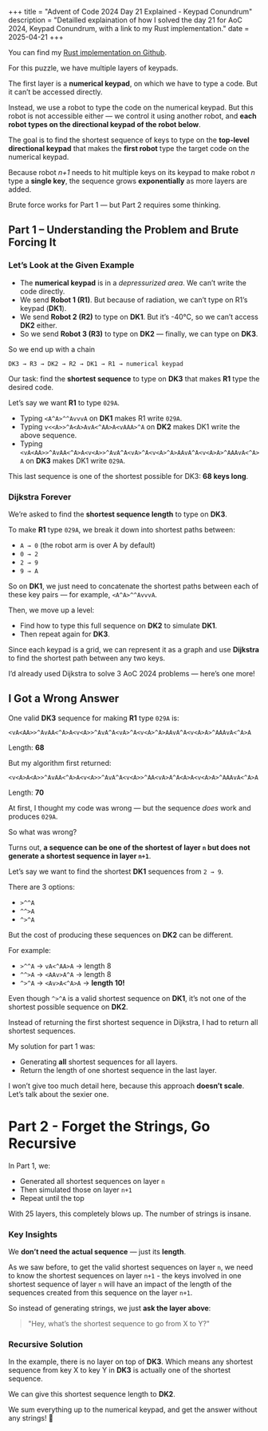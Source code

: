 +++
title = "Advent of Code 2024 Day 21 Explained - Keypad Conundrum"
description = "Detailled explaination of how I solved the day 21 for AoC 2024, Keypad Conundrum, with a link to my Rust implementation."
date = 2025-04-21
+++

You can find my [Rust implementation on Github](https://github.com/thothbaboon/advent_of_code_2024/blob/master/src/day21/mod.rs).

For this puzzle, we have multiple layers of keypads.

The first layer is a **numerical keypad**, on which we have to type a code. But it can’t be accessed directly.

Instead, we use a robot to type the code on the numerical keypad. But this robot is not accessible either — we control it using another robot, and **each robot types on the directional keypad of the robot below**.

The goal is to find the shortest sequence of keys to type on the **top-level directional keypad** that makes the **first robot** type the target code on the numerical keypad.

Because robot *n+1* needs to hit multiple keys on its keypad to make robot *n* type a **single key**, the sequence grows **exponentially** as more layers are added.

Brute force works for Part 1 — but Part 2 requires some thinking.

## Part 1 – Understanding the Problem and Brute Forcing It

### Let’s Look at the Given Example

- The **numerical keypad** is in a *depressurized area*. We can’t write the code directly.
- We send **Robot 1 (R1)**. But because of radiation, we can’t type on R1’s keypad (**DK1**).
- We send **Robot 2 (R2)** to type on **DK1**. But it’s -40°C, so we can’t access **DK2** either.
- So we send **Robot 3 (R3)** to type on **DK2** — finally, we can type on **DK3**.

So we end up with a chain 

```
DK3 → R3 → DK2 → R2 → DK1 → R1 → numerical keypad
```

Our task: find the **shortest sequence** to type on **DK3** that makes **R1** type the desired code.

Let’s say we want **R1** to type `029A`.

- Typing `<A^A>^^AvvvA` on **DK1** makes R1 write `029A`.
- Typing `v<<A>>^A<A>AvA<^AA>A<vAAA>^A` on **DK2** makes DK1 write the above sequence.
- Typing `<vA<AA>>^AvAA<^A>A<v<A>>^AvA^A<vA>^A<v<A>^A>AAvA^A<v<A>A>^AAAvA<^A>A` on **DK3** makes DK1 write `029A`.

This last sequence is one of the shortest possible for DK3: **68 keys long**.

### Dijkstra Forever

We’re asked to find the **shortest sequence length** to type on **DK3**.

To make **R1** type `029A`, we break it down into shortest paths between:

- `A → 0` (the robot arm is over A by default)
- `0 → 2`
- `2 → 9`
- `9 → A`

So on **DK1**, we just need to concatenate the shortest paths between each of these key pairs — for example, `<A^A>^^AvvvA`.

Then, we move up a level:

- Find how to type this full sequence on **DK2** to simulate **DK1**.
- Then repeat again for **DK3**.

Since each keypad is a grid, we can represent it as a graph and use **Dijkstra** to find the shortest path between any two keys.

I’d already used Dijkstra to solve 3 AoC 2024 problems — here’s one more!

## I Got a Wrong Answer

One valid **DK3** sequence for making **R1** type `029A` is:

```
<vA<AA>>^AvAA<^A>A<v<A>>^AvA^A<vA>^A<v<A>^A>AAvA^A<v<A>A>^AAAvA<^A>A
```

Length: **68**

But my algorithm first returned:

```
<v<A>A<A>>^AvAA<^A>A<v<A>>^AvA^A<v<A>>^AA<vA>A^A<A>A<v<A>A>^AAAvA<^A>A
```

Length: **70**

At first, I thought my code was wrong — but the sequence *does* work and produces `029A`.

So what was wrong?

Turns out, **a sequence can be one of the shortest of layer `n` but does not generate a shortest sequence in layer `n+1`**.

Let’s say we want to find the shortest **DK1** sequences from `2 → 9`.

There are 3 options:

- `>^^A`
- `^^>A`
- `^>^A`

But the cost of producing these sequences on **DK2** can be different.

For example:

- `>^^A` → `vA<^AA>A` → length 8
- `^^>A` → `<AAv>A^A` → length 8
- `^>^A` → `<Av>A<^A>A` → **length 10!**

Even though `^>^A` is a valid shortest sequence on **DK1**, it’s not one of the shortest possible sequence on **DK2**.

Instead of returning the first shortest sequence in Dijkstra, I had to return all shortest sequences.

My solution for part 1 was:

- Generating **all** shortest sequences for all layers.
- Return the length of one shortest sequence in the last layer.

I won’t give too much detail here, because this approach **doesn’t scale**. Let’s talk about the sexier one.

# Part 2 - Forget the Strings, Go Recursive

In Part 1, we:

- Generated all shortest sequences on layer `n`
- Then simulated those on layer `n+1`
- Repeat until the top

With 25 layers, this completely blows up. The number of strings is insane.

### Key Insights

We **don’t need the actual sequence** — just its **length**.

As we saw before, to get the valid shortest sequences on layer `n`, we need to know the shortest sequences on layer `n+1` - the keys involved in one shortest sequence of layer `n` will have an impact of the length of the sequences created from this sequence on the layer `n+1`. 

So instead of generating strings, we just **ask the layer above**:

> "Hey, what’s the shortest sequence to go from X to Y?"
> 

### Recursive Solution

In the example, there is no layer on top of **DK3**. Which means any shortest sequence from key X to key Y in **DK3** is actually one of the shortest sequence.

We can give this shortest sequence length to **DK2**.

We sum everything up to the numerical keypad, and get the answer without any strings! 🎉